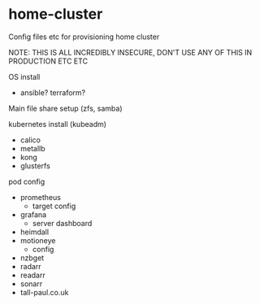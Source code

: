 # home-cluster
Config files etc for provisioning home cluster

NOTE: THIS IS ALL INCREDIBLY INSECURE, DON'T USE ANY OF THIS IN PRODUCTION ETC ETC

OS install
  - ansible? terraform?

Main file share setup (zfs, samba)

kubernetes install (kubeadm)
  - calico
  - metallb
  - kong
  - glusterfs

pod config
  - prometheus
    - target config
  - grafana
    - server dashboard
  - heimdall
  - motioneye
    - config
  - nzbget
  - radarr
  - readarr
  - sonarr
  - tall-paul.co.uk
